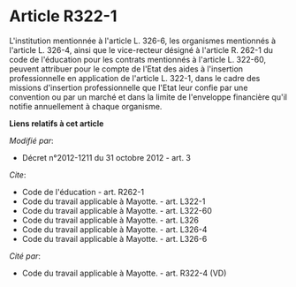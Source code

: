 # Article R322-1

L'institution mentionnée à l'article 
L. 326-6, les organismes mentionnés à l'article L. 326-4, ainsi que le vice-recteur désigné à l'article R. 262-1 du code de
l'éducation pour les contrats mentionnés à l'article L. 322-60, peuvent attribuer pour le compte de l'Etat des aides à
l'insertion professionnelle en application de l'article L. 322-1, dans le cadre des missions d'insertion professionnelle que
l'Etat leur confie par une convention ou par un marché et dans la limite de l'enveloppe financière qu'il notifie annuellement
à chaque organisme.

**Liens relatifs à cet article**

_Modifié par_:

  - Décret n°2012-1211 du 31 octobre 2012 - art. 3

_Cite_:

  - Code de l'éducation - art. R262-1
  - Code du travail applicable à Mayotte. - art. L322-1
  - Code du travail applicable à Mayotte. - art. L322-60
  - Code du travail applicable à Mayotte. - art. L326
  - Code du travail applicable à Mayotte. - art. L326-4
  - Code du travail applicable à Mayotte. - art. L326-6

_Cité par_:

  - Code du travail applicable à Mayotte. - art. R322-4 (VD)
